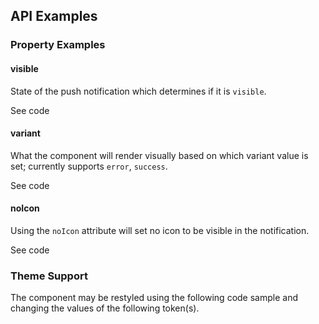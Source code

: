 <!-- AURO-GENERATED-CONTENT:START (FILE:src=./../docs/api.md) -->
<!-- AURO-GENERATED-CONTENT:END -->

## API Examples

### Property Examples

#### visible

State of the push notification which determines if it is `visible`.

<div class="exampleWrapper">
  <!-- AURO-GENERATED-CONTENT:START (FILE:src=./../apiExamples/visible.html) -->
  <!-- AURO-GENERATED-CONTENT:END -->
</div>
<auro-accordion alignRight>
  <span slot="trigger">See code</span>

<!-- AURO-GENERATED-CONTENT:START (CODE:src=./../apiExamples/visible.html) -->
<!-- AURO-GENERATED-CONTENT:END -->

<!-- AURO-GENERATED-CONTENT:START (CODE:src=./../apiExamples/showToast.js) -->
<!-- AURO-GENERATED-CONTENT:END -->

</auro-accordion>

#### variant

What the component will render visually based on which variant value is set; currently supports `error`, `success`.

<div class="exampleWrapper">
  <!-- AURO-GENERATED-CONTENT:START (FILE:src=./../apiExamples/variant.html) -->
  <!-- AURO-GENERATED-CONTENT:END -->
</div>
<auro-accordion alignRight>
  <span slot="trigger">See code</span>

<!-- AURO-GENERATED-CONTENT:START (CODE:src=./../apiExamples/variant.html) -->
<!-- AURO-GENERATED-CONTENT:END -->

<!-- AURO-GENERATED-CONTENT:START (CODE:src=./../apiExamples/showToast.js) -->
<!-- AURO-GENERATED-CONTENT:END -->

</auro-accordion>

#### noIcon

Using the `noIcon` attribute will set no icon to be visible in the notification.

<div class="exampleWrapper">
  <!-- AURO-GENERATED-CONTENT:START (FILE:src=./../apiExamples/noIcon.html) -->
  <!-- AURO-GENERATED-CONTENT:END -->
</div>
<auro-accordion alignRight>
  <span slot="trigger">See code</span>

<!-- AURO-GENERATED-CONTENT:START (CODE:src=./../apiExamples/noIcon.html) -->
<!-- AURO-GENERATED-CONTENT:END -->

<!-- AURO-GENERATED-CONTENT:START (CODE:src=./../apiExamples/showToast.js) -->
<!-- AURO-GENERATED-CONTENT:END -->


</auro-accordion>


### Theme Support

The component may be restyled using the following code sample and changing the values of the following token(s).

<!-- AURO-GENERATED-CONTENT:START (CODE:src=./../src/styles/tokens.scss) -->
<!-- AURO-GENERATED-CONTENT:END -->
